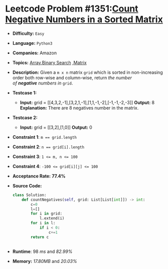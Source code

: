 # Leetcode Problem #1351:[Count Negative Numbers in a Sorted Matrix](https://leetcode.com/problems/count-negative-numbers-in-a-sorted-matrix/)

- **Difficulty:**  `Easy`

- **Language:** `Python3` 

- **Companies:** Amazon

- **Topics:** [Array](https://leetcode.com/tag/array/),[Binary Search](https://leetcode.com/tag/binary-search/) ,[Matrix](https://leetcode.com/tag/matrix/) 

- **Description:** Given a `m x n` matrix `grid` which is sorted in non-increasing order both row-wise and column-wise, return *the number of **negative** numbers in* `grid`.

- **Testcase 1:**
  
  - **Input:** grid = [[4,3,2,-1],[3,2,1,-1],[1,1,-1,-2],[-1,-1,-2,-3]]
    **Output:** 8
    **Explanation:** There are 8 negatives number in the matrix.

- **Testcase 2:**
  
  - **Input:** grid = [[3,2],[1,0]]
    **Output:** 0

- **Constraint 1**:  `m == grid.length`

- **Constraint 2**:  `n == grid[i].length`

- **Constraint 3**: `1 <= m, n <= 100`

- **Constraint 4**: `-100 <= grid[i][j] <= 100`

- **Acceptance Rate:** **77.4%**

- **Source Code:**
  
  ```python
  class Solution:
      def countNegatives(self, grid: List[List[int]]) -> int:
          c=0
          l=[]
          for i in grid:
              l.extend(i)
          for i in l:
              if i < 0:
                  c+=1
          return c
          
  ```

- **Runtime**: 98 *ms* and *82.99%*

- **Memory:** *17.80MB* and *20.03%*
